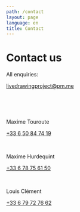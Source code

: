 ```yaml
---
path: /contact
layout: page
language: en
title: Contact
---
```


# Contact us

All enquiries:

<a href="mailto:livedrawingproject@pm.me">livedrawingproject@pm.me</a>

<br/>
<br/>
<br/>

Maxime Touroute

<a href="telto:+336 50 84 74 19">+33 6 50 84 74 19</a>

<br/>

Maxime Hurdequint

<a href="telto:+336 78 75 61 50">+33 6 78 75 61 50</a>

<br/>

Louis Clément

<a href="telto:+336 79 72 76 62">+33 6 79 72 76 62</a>
